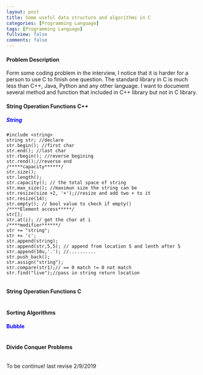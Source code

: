 ```yaml
---
layout: post
title: Some useful data structure and algorithms in C
categories: [Programming Language]
tags: [Programming Language]
fullview: false
comments: false
---
```

#### Problem Description
Form some coding problem in the interview, I notice that it is harder for a person to use C to finish one question. The standard library in C is much less than C++, Java, Python and any other language. I want to document several method and function that included in C++ library but not in C library.

#### String Operation Functions C++ 
##### <span style="color:blue">String </span>
[redirect to cplusplus]: http://http://www.cplusplus.com/reference/string/string/
``````
#include <string>
string str; //declare
str.begin(); //first char
str.end(); //last char
str.rbegin(); //reverse begining 
str.rend();//reverse end
/*****capacity******/
str.size();
str.length();
str.capacity(); // the total space of string
str.max_size(); //maximun size the string can be
str.resize(size +2, '+');//resize and add two + to it  
str.resize(14);
str.empty(); // bool value to check if empty()
/****Element access*****/
str[];
str.at(i); // get the char at i
/****modifier******/
str += "string";
str += 'c';
str.append(string);
str.append(str,5,5); // append from location 5 and lenth after 5
str.append(10u,'.'); //..........
str.push_back();
str.assign("string");
str.compare(str1);// == 0 match != 0 not match
str.find("live");//pass in string return location


``````
#### String Operation Functions C
``````
``````
#### Sorting Algorithms
#### <span style="color:blue">Bubble </span>
``````

``````
#### Divide Conquer Problems

``````

``````



To be continue! last revise 2/9/2019
